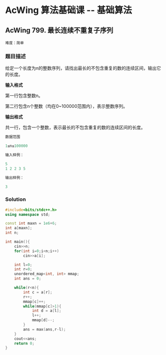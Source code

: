 # AcWing 算法基础课 -- 基础算法

## AcWing 799. 最长连续不重复子序列

`难度：简单`

### 题目描述

给定一个长度为n的整数序列，请找出最长的不包含重复的数的连续区间，输出它的长度。

**输入格式**

第一行包含整数n。

第二行包含n个整数（均在0~100000范围内），表示整数序列。

**输出格式**

共一行，包含一个整数，表示最长的不包含重复的数的连续区间的长度。

```r
数据范围

1≤n≤100000

输入样例：

5
1 2 2 3 5

输出样例：

3
```

### Solution

```c++
#include<bits/stdc++.h>
using namespace std;

const int maxn = 1e6+6;
int a[maxn];
int n;

int main(){
    cin>>n;
    for(int i=0;i<n;i++)
        cin>>a[i];

    int l=0;
    int r=0;
    unordered_map<int, int> mmap;
    int ans = 0;

    while(r<n){
        int c = a[r];
        r++;
        mmap[c]++;
        while(mmap[c]>1){
            int d = a[l];
            l++;
            mmap[d]--;
        }
        ans = max(ans,r-l);
    }
    cout<<ans;
    return 0;
}
```

